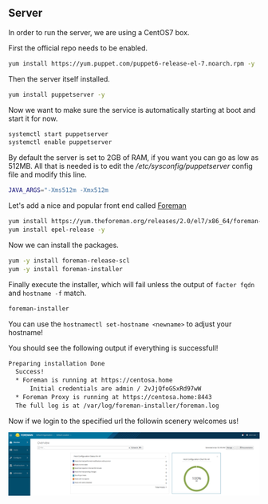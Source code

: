 ## Server 

In order to run the server, we are using a CentOS7 box.

First the official repo needs to be enabled.

``` bash
yum install https://yum.puppet.com/puppet6-release-el-7.noarch.rpm -y
```

Then the server itself installed.

``` bash
yum install puppetserver -y
```

Now we want to make sure the service is automatically starting at boot and start it for now.

``` bash
systemctl start puppetserver
systemctl enable puppetserver
```

By default the server is set to 2GB of RAM, if you want you can go as low as 512MB.
All that is needed is to edit the */etc/sysconfig/puppetserver* config file and modify this line.

``` bash
JAVA_ARGS="-Xms512m -Xmx512m
```

Let's add a nice and popular front end called [Foreman](https://www.theforeman.org)

``` bash
yum install https://yum.theforeman.org/releases/2.0/el7/x86_64/foreman-release.rpm  -y
yum install epel-release -y
```

Now we can install the packages.

``` bash
yum -y install foreman-release-scl
yum -y install foreman-installer
```

Finally execute the installer, which will fail unless the output of `facter fqdn` and `hostname -f` match.

``` bash
foreman-installer
```

You can use the `hostnamectl set-hostname <newname>` to adjust your hostname!

You should see the following output if everything is successfull!

``` bash
Preparing installation Done
  Success!
  * Foreman is running at https://centosa.home
      Initial credentials are admin / 2vJjQfoGSxRd97wW
  * Foreman Proxy is running at https://centosa.home:8443
  The full log is at /var/log/foreman-installer/foreman.log
```

Now if we login to the specified url the followin scenery welcomes us!

![theforeman](/images/theforeman.PNG)